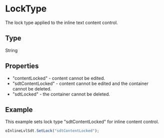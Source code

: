 # LockType

The lock type applied to the inline text content control.

## Type

String

## Properties

- "contentLocked" - content cannot be edited.
- "sdtContentLocked" - content cannot be edited and the container cannot be deleted.
- "sdtLocked" - the container cannot be deleted.

## Example

This example sets lock type "sdtContentLocked" for inline content control.

```javascript
oInlineLvlSdt.SetLock("sdtContentLocked");
```